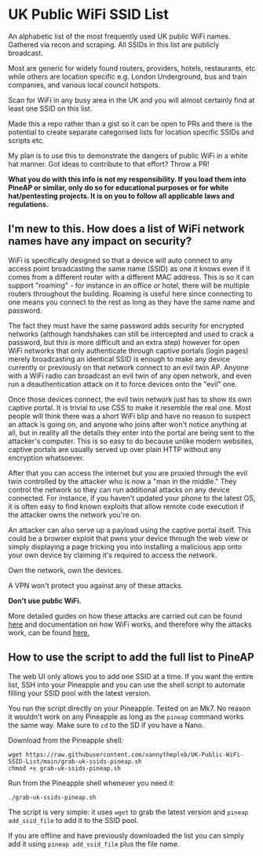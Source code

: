 # UK Public WiFi SSID List

An alphabetic list of the most frequently used UK public WiFi names. Gathered via recon and scraping. All SSIDs in this list are publicly broadcast.

Most are generic for widely found routers, providers, hotels, restaurants, etc while others are location specific e.g. London Underground, bus and train companies, and various local council hotspots.

Scan for WiFi in any busy area in the UK and you will almost certainly find at least one SSID on this list.

Made this a repo rather than a gist so it can be open to PRs and there is the potential to create separate categorised lists for location specific SSIDs and scripts etc.

My plan is to use this to demonstrate the dangers of public WiFi in a white hat manner. Got ideas to contribute to that effort? Throw a PR!

**What you do with this info is not my responsibility. If you load them into PineAP or similar, only do so for educational purposes or for white hat/pentesting projects. It is on you to follow all applicable laws and regulations.**

## I'm new to this. How does a list of WiFi network names have any impact on security?

WiFi is specifically designed so that a device will auto connect to any access point broadcasting the same name (SSID) as one it knows even if it comes from a different router with a different MAC address. This is so it can support "roaming" - for instance in an office or hotel, there will be multiple routers throughout the building. Roaming is useful here since connecting to one means you connect to the rest as long as they have the same name and password.

The fact they must have the same password adds security for encrypted networks (although handshakes can still be intercepted and used to crack a password, but this is more difficult and an extra step) however for open WiFi networks that only authenticate through captive portals (login pages) merely broadcasting an identical SSID is enough to make any device currently or previously on that network connect to an evil twin AP. Anyone with a WiFi radio can broadcast an evil twin of any open network, and even run a deauthentication attack on it to force devices onto the "evil" one.

Once those devices connect, the evil twin network just has to show its own captive portal. It is trivial to use CSS to make it resemble the real one. Most people will think there was a short WiFi blip and have no reason to suspect an attack is going on, and anyone who joins after won't notice anything at all, but in reality all the details they enter into the portal are being sent to the attacker's computer. This is so easy to do because unlike modern websites, captive portals are usually served up over plain HTTP without any encryption whatsoever.

After that you can access the internet but you are proxied through the evil twin controlled by the attacker who is now a "man in the middle." They control the network so they can run additional attacks on any device connected. For instance, if you haven't updated your phone to the latest OS, it is often easy to find known exploits that allow remote code execution if the attacker owns the network you're on.

An attacker can also serve up a payload using the captive portal itself. This could be a browser exploit that pwns your device through the web view or simply displaying a page tricking you into installing a malicious app onto your own device by claiming it's required to access the network.

Own the network, own the devices.

A VPN won't protect you against any of these attacks.

**Don't use public WiFi.**

More detailed guides on how these attacks are carried out can be found [here](https://github.com/ivan-sincek/wifi-penetration-testing-cheat-sheet) and documentation on how WiFi works, and therefore why the attacks work, can be found [here.](https://docs.hak5.org/wifi-pineapple/wifi-basics/introduction-to-wifi)

## How to use the script to add the full list to PineAP

The web UI only allows you to add one SSID at a time. If you want the entire list, SSH into your Pineapple and you can use the shell script to automate filling your SSID pool with the latest version.

You run the script directly on your Pineapple. Tested on an Mk7. No reason it wouldn't work on any Pineapple as long as the `pineap` command works the same way. Make sure to `cd` to the SD if you have a Nano.

Download from the Pineapple shell:

```
wget https://raw.githubusercontent.com/xannythepleb/UK-Public-WiFi-SSID-List/main/grab-uk-ssids-pineap.sh
chmod +x grab-uk-ssids-pineap.sh
```

Run from the Pineapple shell whenever you need it:

```
./grab-uk-ssids-pineap.sh
```

The script is very simple: it uses `wget` to grab the latest version and `pineap add_ssid_file` to add it to the SSID pool.

If you are offline and have previously downloaded the list you can simply add it using `pineap add_ssid_file` plus the file name.
